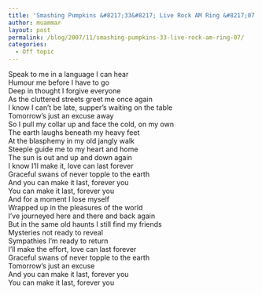 ```yaml
---
title: 'Smashing Pumpkins &#8217;33&#8217; Live Rock AM Ring &#8217;07'
author: muammar
layout: post
permalink: /blog/2007/11/smashing-pumpkins-33-live-rock-am-ring-07/
categories:
  - Off topic
---
```

  
Speak to me in a language I can hear  
Humour me before I have to go  
Deep in thought I forgive everyone  
As the cluttered streets greet me once again  
I know I can&#8217;t be late, supper&#8217;s waiting on the table  
Tomorrow&#8217;s just an excuse away  
So I pull my collar up and face the cold, on my own  
The earth laughs beneath my heavy feet  
At the blasphemy in my old jangly walk  
Steeple guide me to my heart and home  
The sun is out and up and down again  
I know I&#8217;ll make it, love can last forever  
Graceful swans of never topple to the earth  
And you can make it last, forever you  
You can make it last, forever you  
And for a moment I lose myself  
Wrapped up in the pleasures of the world  
I&#8217;ve journeyed here and there and back again  
But in the same old haunts I still find my friends  
Mysteries not ready to reveal  
Sympathies I&#8217;m ready to return  
I&#8217;ll make the effort, love can last forever  
Graceful swans of never topple to the earth  
Tomorrow&#8217;s just an excuse  
And you can make it last, forever you  
You can make it last, forever you